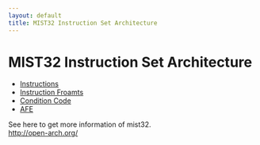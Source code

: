```yaml
---
layout: default
title: MIST32 Instruction Set Architecture
---
```

MIST32 Instruction Set Architecture
==========

* [Instructions](instructions.html)
* [Instruction Froamts](format.html)
* [Condition Code](conditioncode.html)
* [AFE](afe.html)

See here to get more information of mist32.  
http://open-arch.org/

